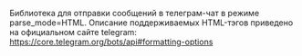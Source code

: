 Библиотека для отправки сообщений в телеграм-чат в режиме parse_mode=HTML.
Описание поддерживаемых HTML-тэгов приведено на официальном сайте telegram:
https://core.telegram.org/bots/api#formatting-options
